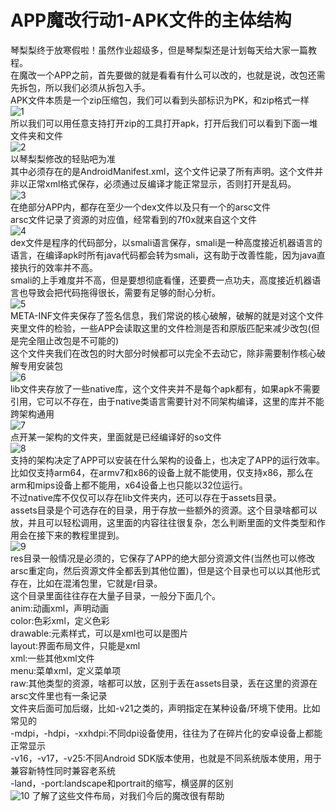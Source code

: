 # APP魔改行动1-APK文件的主体结构  
琴梨梨终于放寒假啦！虽然作业超级多，但是琴梨梨还是计划每天给大家一篇教程。  
在魔改一个APP之前，首先要做的就是看看有什么可以改的，也就是说，改包还需先拆包，所以我们必须从拆包入手。  
APK文件本质是一个zip压缩包，我们可以看到头部标识为PK，和zip格式一样  
![1](1.png)  
所以我们可以用任意支持打开zip的工具打开apk，打开后我们可以看到下面一堆文件夹和文件  
![2](2.png)  
以琴梨梨修改的轻贴吧为准  
其中必须存在的是AndroidManifest.xml，这个文件记录了所有声明。这个文件并非以正常xml格式保存，必须通过反编译才能正常显示，否则打开是乱码。  
![3](3.png)  
在绝部分APP内，都存在至少一个dex文件以及只有一个的arsc文件  
arsc文件记录了资源的对应值，经常看到的7f0x就来自这个文件  
![4](4.png)  
dex文件是程序的代码部分，以smali语言保存，smali是一种高度接近机器语言的语言，在编译apk时所有java代码都会转为smali，这有助于改善性能，因为java直接执行的效率并不高。  
smali的上手难度并不高，但是要想彻底看懂，还要费一点功夫，高度接近机器语言也导致会把代码拖得很长，需要有足够的耐心分析。  
![5](5.png)  
META-INF文件夹保存了签名信息，我们常说的核心破解，破解的就是对这个文件夹里文件的检验，一些APP会读取这里的文件检测是否和原版匹配来减少改包(但是完全阻止改包是不可能的)   
这个文件夹我们在改包的时大部分时候都可以完全不去动它，除非需要制作核心破解专用安装包  
![6](6.png)  
lib文件夹存放了一些native库，这个文件夹并不是每个apk都有，如果apk不需要引用，它可以不存在，由于native类语言需要针对不同架构编译，这里的库并不能跨架构通用  
![7](7.png)  
点开某一架构的文件夹，里面就是已经编译好的so文件  
![8](8.png)  
支持的架构决定了APP可以安装在什么架构的设备上，也决定了APP的运行效率。比如仅支持arm64，在armv7和x86的设备上就不能使用，仅支持x86，那么在arm和mips设备上都不能用，x64设备上也只能以32位运行。  
不过native库不仅仅可以存在lib文件夹内，还可以存在于assets目录。  
assets目录是个可选存在的目录，用于存放一些额外的资源。这个目录啥都可以放，并且可以轻松调用，这里面的内容往往很复杂，怎么判断里面的文件类型和作用会在接下来的教程里提到。  
![9](9.png)   
res目录一般情况是必须的，它保存了APP的绝大部分资源文件(当然也可以修改arsc重定向，然后资源文件全都丢到其他位置)，但是这个目录也可以以其他形式存在，比如在混淆包里，它就是r目录。  
这个目录里面往往存在大量子目录，一般分下面几个。  
anim:动画xml，声明动画  
color:色彩xml，定义色彩  
drawable:元素样式，可以是xml也可以是图片  
layout:界面布局文件，只能是xml  
xml:一些其他xml文件  
menu:菜单xml，定义菜单项  
raw:其他类型的资源，啥都可以放，区别于丢在assets目录，丢在这里的资源在arsc文件里也有一条记录  
文件夹后面可加后缀，比如-v21之类的，声明指定在某种设备/环境下使用。比如常见的  
-mdpi，-hdpi，-xxhdpi:不同dpi设备使用，往往为了在碎片化的安卓设备上都能正常显示  
-v16，-v17，-v25:不同Android SDK版本使用，也就是不同系统版本使用，用于兼容新特性同时兼容老系统  
-land，-port:landscape和portrait的缩写，横竖屏的区别  
![10](10.png)
了解了这些文件布局，对我们今后的魔改很有帮助  
